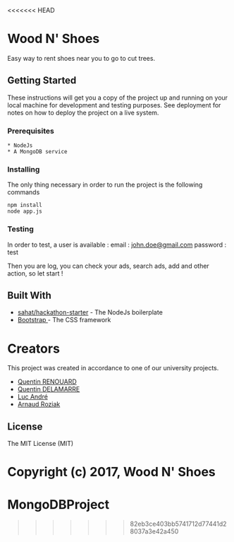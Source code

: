 <<<<<<< HEAD
# Wood N' Shoes
Easy way to rent shoes near you to go to cut trees.

## Getting Started

These instructions will get you a copy of the project up and running on your local machine for development and testing purposes. See deployment for notes on how to deploy the project on a live system.

### Prerequisites
```
* NodeJs
* A MongoDB service 
```

### Installing

The only thing necessary in order to run the project is the following commands

```
npm install 
node app.js
```

### Testing
In order to test, a user is available :
email : john.doe@gmail.com
password : test

Then you are log, you can check your ads, search ads, add and other action, so let start !

## Built With

* [sahat/hackathon-starter](https://github.com/sahat/hackathon-starter) - The NodeJs boilerplate
* [Bootstrap ](https://getbootstrap.com) - The CSS framework 

# Creators

This project was created in accordance to one of our university projects.
* [Quentin RENOUARD ](https://github.com/Quinou-kun)
* [Quentin DELAMARRE](https://github.com/windos757)
* [Luc André](https://github.com/lucandreiut)
* [Arnaud Roziak ](https://github.com/arsiak)


License
-------

The MIT License (MIT)

Copyright (c) 2017, Wood N' Shoes
=======
# MongoDBProject
>>>>>>> 82eb3ce403bb5741712d77441d28037a3e42a450
